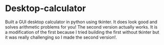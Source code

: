 # Desktop-calculator
Built a GUI desktop calculator in python using tkinter. It does look good and solves arithmetic problems for you! 
The second version actually works. It is a modification of the first because I tried building the first without tkinter but it was really challenging so I made the second version!.
